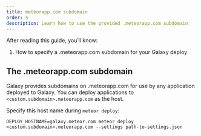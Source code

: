 ```yaml
---
title: meteorapp.com subdomain
order: 5
description: Learn how to use the provided .meteorapp.com subdomain
---
```


After reading this guide, you’ll know:

1. How to specify a .meteorapp.com subdomain for your Galaxy deploy

## The .meteorapp.com subdomain
Galaxy provides subdomains on .meteorapp.com for use by any application deployed to Galaxy. You can deploy applications to `<custom.subdomain>.meteorapp.com` as the host.

Specify this host name during `meteor deploy`:
```
DEPLOY_HOSTNAME=galaxy.meteor.com meteor deploy <custom.subdomain>.meteorapp.com --settings path-to-settings.json
```

